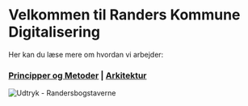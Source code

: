 # Velkommen til Randers Kommune Digitalisering

Her kan du læse mere om hvordan vi arbejder:

### [Principper og Metoder](/docs/principper-metoder-værktøjer.md) | [Arkitektur](/docs/arkitektur-overblik.md)

<picture>
  <source media="(prefers-color-scheme: dark)" srcset="https://www.randers.dk/media/tcydst0c/moerkeblaa_rgb-01.png">
  <source media="(prefers-color-scheme: light)" srcset="https://www.randers.dk/media/tcydst0c/moerkeblaa_rgb-01.png">
  <img alt="Udtryk - Randersbogstaverne" src="https://www.randers.dk/media/tcydst0c/moerkeblaa_rgb-01.png">
</picture>
